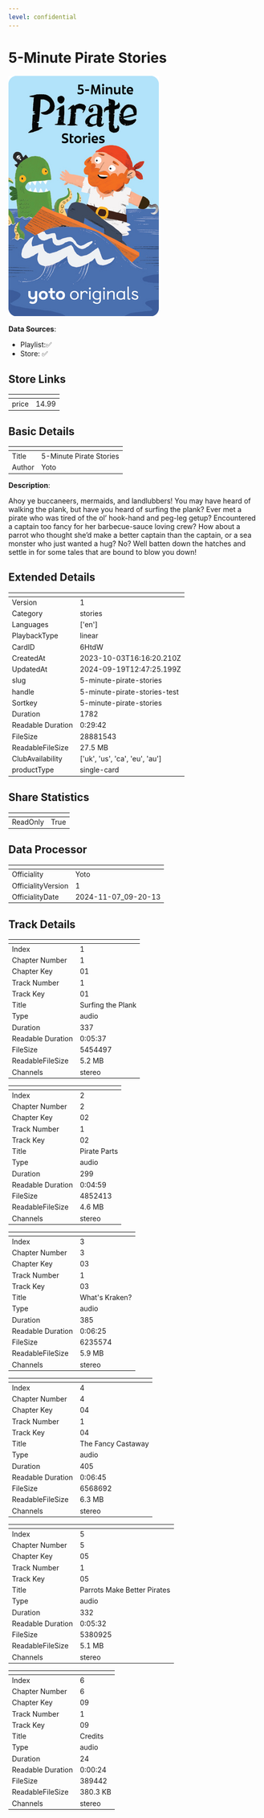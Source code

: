 ```yaml
---
level: confidential
---
```

# 5-Minute Pirate Stories

![card_[6HtdW].png](../../img/cards/card_[6HtdW].png)

**Data Sources**: 

- Playlist:✅
- Store: ✅


## Store Links

| <!-- --> | <!-- --> |
| - | - |
| price | 14.99 |


## Basic Details

| <!-- --> | <!-- --> |
| - | - |
| Title | 5-Minute Pirate Stories |
| Author | Yoto |

**Description**:

Ahoy ye buccaneers, mermaids, and landlubbers! You may have heard of walking the plank, but have you heard of surfing the plank? Ever met a pirate who was tired of the ol’ hook-hand and peg-leg getup? Encountered a captain too fancy for her barbecue-sauce loving crew? How about a parrot who thought she’d make a better captain than the captain, or a sea monster who just wanted a hug? No? Well batten down the hatches and settle in for some tales that are bound to blow you down!


## Extended Details

| <!-- --> | <!-- --> |
| - | - |
| Version | 1 |
| Category | stories |
| Languages | ['en'] |
| PlaybackType | linear |
| CardID | 6HtdW |
| CreatedAt | 2023-10-03T16:16:20.210Z |
| UpdatedAt | 2024-09-19T12:47:25.199Z |
| slug | 5-minute-pirate-stories |
| handle | 5-minute-pirate-stories-test |
| Sortkey | 5-minute-pirate-stories |
| Duration | 1782 |
| Readable Duration | 0:29:42 |
| FileSize | 28881543 |
| ReadableFileSize | 27.5 MB |
| ClubAvailability | ['uk', 'us', 'ca', 'eu', 'au'] |
| productType | single-card |


## Share Statistics

| <!-- --> | <!-- --> |
| - | - |
| ReadOnly | True |


## Data Processor

| <!-- --> | <!-- --> |
| - | - |
| Officiality | Yoto
| OfficialityVersion | 1
| OfficialityDate | 2024-11-07_09-20-13


## Track Details

| <!-- --> | <!-- --> |
| - | - |
| Index | 1 |
| Chapter Number | 1 |
| Chapter Key | 01 |
| Track Number | 1 |
| Track Key | 01 |
| Title | Surfing the Plank |
| Type | audio |
| Duration | 337 |
| Readable Duration | 0:05:37 |
| FileSize | 5454497 |
| ReadableFileSize | 5.2 MB |
| Channels | stereo |

| <!-- --> | <!-- --> |
| - | - |
| Index | 2 |
| Chapter Number | 2 |
| Chapter Key | 02 |
| Track Number | 1 |
| Track Key | 02 |
| Title | Pirate Parts |
| Type | audio |
| Duration | 299 |
| Readable Duration | 0:04:59 |
| FileSize | 4852413 |
| ReadableFileSize | 4.6 MB |
| Channels | stereo |

| <!-- --> | <!-- --> |
| - | - |
| Index | 3 |
| Chapter Number | 3 |
| Chapter Key | 03 |
| Track Number | 1 |
| Track Key | 03 |
| Title | What's Kraken? |
| Type | audio |
| Duration | 385 |
| Readable Duration | 0:06:25 |
| FileSize | 6235574 |
| ReadableFileSize | 5.9 MB |
| Channels | stereo |

| <!-- --> | <!-- --> |
| - | - |
| Index | 4 |
| Chapter Number | 4 |
| Chapter Key | 04 |
| Track Number | 1 |
| Track Key | 04 |
| Title | The Fancy Castaway |
| Type | audio |
| Duration | 405 |
| Readable Duration | 0:06:45 |
| FileSize | 6568692 |
| ReadableFileSize | 6.3 MB |
| Channels | stereo |

| <!-- --> | <!-- --> |
| - | - |
| Index | 5 |
| Chapter Number | 5 |
| Chapter Key | 05 |
| Track Number | 1 |
| Track Key | 05 |
| Title | Parrots Make Better Pirates |
| Type | audio |
| Duration | 332 |
| Readable Duration | 0:05:32 |
| FileSize | 5380925 |
| ReadableFileSize | 5.1 MB |
| Channels | stereo |

| <!-- --> | <!-- --> |
| - | - |
| Index | 6 |
| Chapter Number | 6 |
| Chapter Key | 09 |
| Track Number | 1 |
| Track Key | 09 |
| Title | Credits |
| Type | audio |
| Duration | 24 |
| Readable Duration | 0:00:24 |
| FileSize | 389442 |
| ReadableFileSize | 380.3 KB |
| Channels | stereo |

